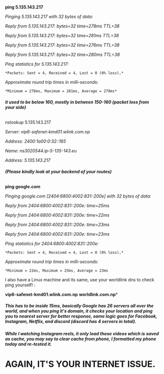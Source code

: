 **ping 5.135.143.217**



*Pinging 5.135.143.217 with 32 bytes of data:*

*Reply from 5.135.143.217: bytes=32 time=278ms TTL=38*

*Reply from 5.135.143.217: bytes=32 time=281ms TTL=38*

*Reply from 5.135.143.217: bytes=32 time=276ms TTL=38*

*Reply from 5.135.143.217: bytes=32 time=280ms TTL=38*



*Ping statistics for 5.135.143.217:*

    *Packets: Sent = 4, Received = 4, Lost = 0 (0% loss),*

*Approximate round trip times in milli-seconds:*

    *Minimum = 276ms, Maximum = 281ms, Average = 278ms*



###### **it used to be below 160, mostly in between 150-160 (packet loss from your side)**



nslookup 5.135.143.217


*Server:  vip6-safenet-kmd01.wlink.com.np*

*Address:  2400:1a00:0:32::165*



*Name:    ns3020544.ip-5-135-143.eu*

*Address:  5.135.143.217*



###### **(Please kindly look at your backend of your routes)**



**ping google.com**



*Pinging google.com \[2404:6800:4002:831::200e] with 32 bytes of data:*

*Reply from 2404:6800:4002:831::200e: time=25ms*

*Reply from 2404:6800:4002:831::200e: time=22ms*

*Reply from 2404:6800:4002:831::200e: time=23ms*

*Reply from 2404:6800:4002:831::200e: time=23ms*



*Ping statistics for 2404:6800:4002:831::200e:*

    *Packets: Sent = 4, Received = 4, Lost = 0 (0% loss),*

*Approximate round trip times in milli-seconds:*

    *Minimum = 22ms, Maximum = 25ms, Average = 23ms



I also have a Linux machine and its same, use your worldlink dns to check ping yourself! : 

**vip6-safenet-kmd01.wlink.com.np**
**worldlink.com.np***





##### ***This has to be inside 15ms, basically Google has 26 servers all over the world, and when you ping it's domain, it checks your location and ping you to nearest server for better response, same logic goes for Facebook, Instagram, Netflix, and discord (discord has 4 servers in total).***







##### **While I watching Instagram reels, it only load those videos which is saved as cache, you may say to clear cache from phone, I formatted my phone today and re-tested it.**







# **AGAIN, IT'S YOUR INTERNET ISSUE.** 


